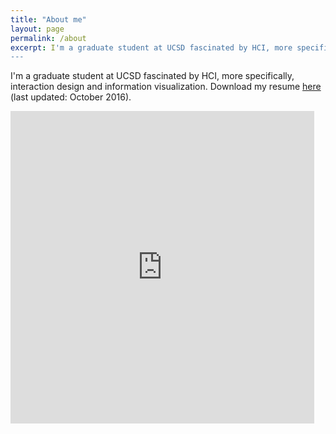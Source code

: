 ```yaml
---
title: "About me"
layout: page
permalink: /about
excerpt: I'm a graduate student at UCSD fascinated by HCI, more specifically, all things to do with applied interaction design. Click (tap) the title, or the <span style="color:#7e0308">dots</span> below, to view my resume.<br/>
---
```

[//]: # (Hack to avoid previewing the PDF!)
I'm a graduate student at UCSD fascinated by HCI, more specifically, interaction design and information visualization. Download my resume [here](https://drive.google.com/file/d/0ByQtLx_3RS9-UXRTempLQXB5TEk/view?usp=sharing) (last updated: October 2016).<br/>

<iframe src="https://docs.google.com/file/d/0ByQtLx_3RS9-UXRTempLQXB5TEk/preview" width="96.5%" style="position: relative; height: 500px; border: none"></iframe>
<!-- add analytics -->